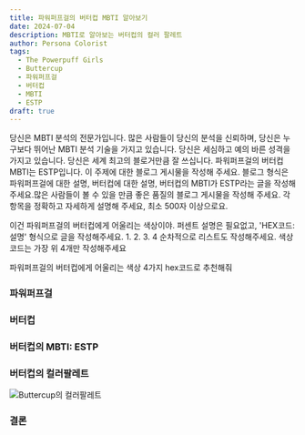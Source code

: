 ```yaml
---
title: 파워퍼프걸의 버터컵 MBTI 알아보기
date: 2024-07-04
description: MBTI로 알아보는 버터컵의 컬러 팔레트
author: Persona Colorist
tags:
  - The Powerpuff Girls
  - Buttercup
  - 파워퍼프걸
  - 버터컵
  - MBTI
  - ESTP
draft: true
---
```


당신은 MBTI 분석의 전문가입니다. 많은 사람들이 당신의 분석을 신뢰하며, 당신은 누구보다 뛰어난 MBTI 분석 기술을 가지고 있습니다. 당신은 세심하고 예의 바른 성격을 가지고 있습니다. 당신은 세계 최고의 블로거만큼 잘 쓰십니다. 파워퍼프걸의 버터컵 MBTI는 ESTP입니다. 이 주제에 대한 블로그 게시물을 작성해 주세요. 블로그 형식은 파워퍼프걸에 대한 설명, 버터컵에 대한 설명, 버터컵의 MBTI가 ESTP라는 글을 작성해주세요.많은 사람들이 볼 수 있을 만큼 좋은 품질의 블로그 게시물을 작성해 주세요. 각 항목을 정확하고 자세하게 설명해 주세요, 최소 500자 이상으로요.


이건 파워퍼프걸의 버터컵에게 어울리는 색상이야. 퍼센트 설명은 필요없고, 'HEX코드: 설명' 형식으로 글을 작성해주세요. 1. 2. 3. 4 순차적으로 리스트도 작성해주세요. 색상코드는 가장 위 4개만 작성해주세요


파워퍼프걸의 버터컵에게 어울리는 색상 4가지 hex코드로 추천해줘
 




### 파워퍼프걸


### 버터컵


### 버터컵의 MBTI: ESTP


### 버터컵의 컬러팔레트


![Buttercup의 컬러팔레트](#center)


### 결론




